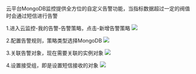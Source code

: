 ﻿云平台MongoDB监控提供全方位的自定义告警功能，当指标数据超过一定的阀值时会通过短信进行告警

1.进入云监控-我的告警-告警策略，点击-新增告警策略
![](http://imgcache.tce.fsphere.cn/image/mc.qcloudimg.com/static/img/33def73633ed5fe186d4f7c58a3477ae/g1.png)

2.配置告警规则，策略类型选择MongoDB
![](http://imgcache.tce.fsphere.cn/image/mc.qcloudimg.com/static/img/75c4f08032ec997362df3a1bae1b2dc0/g2.png)

3.关联告警对象，现在需要关联的实例对象
![](http://imgcache.tce.fsphere.cn/image/mc.qcloudimg.com/static/img/0fc359a6696bd95f7292c23563573143/g3.png)


4.设置接受组，即是设置短信接收的对象
![](http://imgcache.tce.fsphere.cn/image/mc.qcloudimg.com/static/img/5ecbcfe40b4a83c097bc22a8e4499389/g4.png)